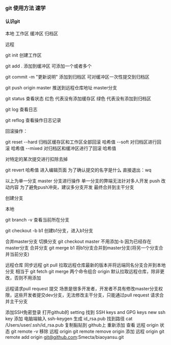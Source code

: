 ### git 使用方法 速学

#### 认识git
本地
工作区  缓冲区  归档区 

远程

git init 创建工作区

git add . 添加到缓冲区  可添加一个或者多个

git commit -m "更新说明" 添加到归档区 可对缓冲区一次性提交到归档区

git push origin master  推送到远程仓库地址 master分支


git status 查看状态 
    红色 代表没有添加缓存区
    绿色 代表没有添加到归档区

git log 查看日志

git reflog 查看操作日志记录

回滚操作：

git reset --hard 归档区缓存区和工作区全部回滚  哈希值
          --soft 对归档区进行回滚 哈希值
          --mixed 对归档区和缓冲区进行了回滚 哈希值

对特定的某次提交进行扣除去掉

git revert 哈希值 
    进入编辑页面 为了确认提交的名字是什么 直接退出：wq 


以上为单一分支 master 分支进行操作 单一分支的弊端无法针对多人开发 push 改动内容 
为了避免push冲突，建议多分支开发 最终合并到主干分支

创建分支

本地

git branch -v 查看当前所在分支

git checkout -b b1 创建b1分支，进入b1分支

合并master分支 
    切换分支 
        git checkout master 不用添加-b 因为已经存在master分支
    合并分支 
        git merge b1 将b1分支合并到master分支(将另一个分支合并当前分支)

远程仓库
    同步远程
    git pull 拉取远程仓库最新的版本并将远端同名分支合并到本地分支
    相当于 git fetch git merge 两个命令组合
    origin 默认拉取远程仓库，除非更改，否则不用添加


远程请求pull request 提交
场景是很多开发者，开发者不具有修改master分支权限，这些开发者提交dev分支，无法修改主干分支，只能通过pull request 请求合并主干分支

添加SSH免密登录
打开github的 setting 找到   SSH keys and GPG keys 
new ssh key 添加
电脑端输入 ssh-keygen 生成 id_rsa.pub
找到路径 cat /Users/user/.ssh/id_rsa.pub
复制黏贴到 github上
重新添加 
查看 远程 origin 状态 
    git remote -v 
移除 远程 origin
git remote remove origin 
添加 远程 origin
git remote add origin git@github.com:Smecta/biaoyansu.git